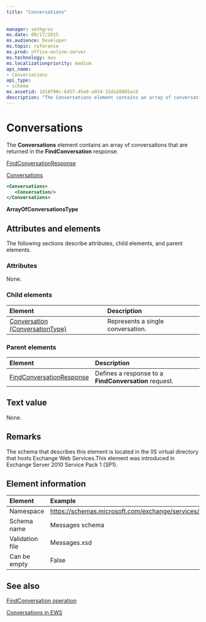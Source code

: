 ```yaml
---
title: "Conversations"
 
 
manager: sethgros
ms.date: 09/17/2015
ms.audience: Developer
ms.topic: reference
ms.prod: office-online-server
ms.technology: ews
ms.localizationpriority: medium
api_name:
- Conversations
api_type:
- schema
ms.assetid: 1d18f98c-6457-45e9-a934-32da20885ac6
description: "The Conversations element contains an array of conversations that are returned in the FindConversation response."
---
```


# Conversations

The **Conversations** element contains an array of conversations that are returned in the **FindConversation** response. 
  
[FindConversationResponse](findconversationresponse.md)
  
[Conversations](conversations-ex15websvcsotherref.md)
  
```xml
<Conversations>
   <Conversation/>
</Conversations>
```

 **ArrayOfConversationsType**
## Attributes and elements

The following sections describe attributes, child elements, and parent elements.
  
### Attributes

None.
  
### Child elements

|**Element**|**Description**|
|:-----|:-----|
|[Conversation (ConversationType)](conversation-conversationtype.md) <br/> |Represents a single conversation.  <br/> |
   
### Parent elements

|**Element**|**Description**|
|:-----|:-----|
|[FindConversationResponse](findconversationresponse.md) <br/> |Defines a response to a **FindConversation** request.  <br/> |
   
## Text value

None.
  
## Remarks

The schema that describes this element is located in the IIS virtual directory that hosts Exchange Web Services.This element was introduced in Exchange Server 2010 Service Pack 1 (SP1).
  
## Element information

| Element | Example |
|:-----|:-----|
|Namespace  <br/> |https://schemas.microsoft.com/exchange/services/2006/messages  <br/> |
|Schema name  <br/> |Messages schema  <br/> |
|Validation file  <br/> |Messages.xsd  <br/> |
|Can be empty  <br/> |False  <br/> |
   
## See also



[FindConversation operation](findconversation-operation.md)


[Conversations in EWS](https://msdn.microsoft.com/library/91e64629-db6c-4c94-9dcb-d386232e8467%28Office.15%29.aspx)

